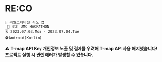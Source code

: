 # RE:CO
```
🌱 리필스테이션 지도 앱
 📌 4th UMC HACKATHON
🗓️ 2023.07.03.Mon - 2023.07.04.Tue
🛠️Android(Kotlin)
```
  
**⚠️ T-map API Key 개인정보 노출 및 결제를 우려해 T-map API 사용 해지했습니다! 프로젝트 실행 시 관련 에러가 발생할 수 있습니다.**
